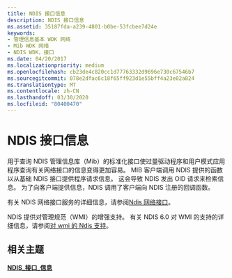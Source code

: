 ```yaml
---
title: NDIS 接口信息
description: NDIS 接口信息
ms.assetid: 35187fda-a239-4801-b0be-53fcbee7d24e
keywords:
- 管理信息基本 WDK 网络
- Mib WDK 网络
- NDIS WDK，接口
ms.date: 04/20/2017
ms.localizationpriority: medium
ms.openlocfilehash: cb23de4c820cc1d77763332d9696e730c67546b7
ms.sourcegitcommit: 078e2dfac6c18f65ff923d1e55bff4a23e02a824
ms.translationtype: MT
ms.contentlocale: zh-CN
ms.lasthandoff: 03/30/2020
ms.locfileid: "80400470"
---
```

# <a name="ndis-interface-information"></a>NDIS 接口信息





用于查询 NDIS 管理信息库（Mib）的标准化接口使过量驱动程序和用户模式应用程序查询有关网络接口的信息变得更加容易。 MIB 客户端调用 NDIS 提供的函数以从基础 NDIS 接口提供程序请求信息。 这会导致 NDIS 发出 OID 请求来检索信息。 为了向客户端提供信息，NDIS 调用了客户端向 NDIS 注册的回调函数。

有关 NDIS 网络接口服务的详细信息，请参阅[Ndis 网络接口](https://docs.microsoft.com/windows-hardware/drivers/ddi/_netvista/)。

NDIS 提供对管理规范（WMI）的增强支持。 有关 NDIS 6.0 对 WMI 的支持的详细信息，请参阅[对 wmi 的 Ndis 支持](ndis-support-for-wmi.md)。

## <a name="related-topics"></a>相关主题


[**NDIS\_接口\_信息**](https://docs.microsoft.com/windows/desktop/api/ifdef/ns-ifdef-ndis_interface_information)

 

 






